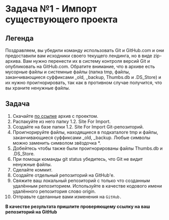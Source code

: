 # Задача №1 - Импорт существующего проекта

## Легенда

Поздравляем, вы убедили команду использовать Git и GitHub.com и они предоставили вам исходники своего текущего лендинга, но в виде zip-архива. Вам нужно перенести их в систему контроля версий Git и опубликовать на GitHub.com. Обратите внимание, что в архиве есть мусорные файлы и системные файлы (папка tmp, файлы, заканчивающиеся суффиксами _old, _backup, Thumbs.db и .DS_Store) и их нужно проигнорировать, так как в противном случае получится, что вы храните ненужные файлы.

## Задача

1. Скачайте [по ссылке](https://github.com/netology-ds-team/git-homeworks/blob/main/2_introduction/neuro-startup.zip) архив с проектом.
2. Распакуйте из него папку 1.2. Site For Import.
3. Создайте на базе папки 1.2. Site For Import Git-репозиторий.
4. Проигнорируйте файлы, находящиеся в подкаталоге tmp и файлы, заканчивающиеся суффиксами _old, _backup. Любые символы можно заменить символом звёздочка *.
5. Добейтесь чтобы также были проигнорированы файлы Thumbs.db и .DS_Store.
6. При помощи команды git status убедитесь, что Git не видит ненужные файлы.
7. Сделайте коммит.
8. Создайте отдельный репозиторий на GitHub'е.
9. Свяжите ваш локальный репозиторий с только что созданным удалённым репозиторием. Используйте в качестве кодового имени удалённого репозитория слово origin.
10. Отправьте сделанные вами изменения на `GitHub.`

**В качестве результата пришлите проверяющему ссылку на ваш репозиторий на GitHub**